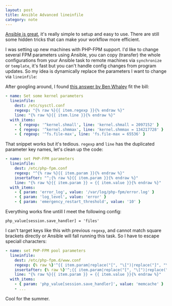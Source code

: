 ```yaml
---
layout: post
title: Ansible Advanced lineinfile
category: note
---
```


[Ansible is great](/note/ansible/), it's really simple to setup and easy to use. There are still some hidden tricks that can make your workflow more efficient.

I was setting up new machines with PHP-FPM support. I'd like to change several FPM parameters using Ansible, you can copy (transfer) the whole configurations from your Ansible task to remote machines via `synchronize` or `template`, it's fast but you can't handle config changes from program updates. So my idea is dynamically replace the parameters I want to change via `lineinfile`:

After googling around, I found [this answer by Ben Whaley](http://stackoverflow.com/a/24345892/412385) fit the bill:

```yml
- name: Set some kernel parameters
  lineinfile:
    dest: /etc/sysctl.conf
    regexp: "{% raw %}{{ item.regexp }}{% endraw %}"
    line: "{% raw %}{{ item.line }}{% endraw %}"
  with_items:
    - { regexp: '^kernel.shmall', line: 'kernel.shmall = 2097152' }
    - { regexp: '^kernel.shmmax', line: 'kernel.shmmax = 134217728' }
    - { regexp: '^fs.file-max', line: 'fs.file-max = 65536' }
```

That snippet works but it's tedious. `regexp` and `line` has the duplicated parameter key names, let's clean up the code:

```yml
- name: set PHP-FPM parameters
  lineinfile:
    dest: /etc/php-fpm.conf
    regexp: "^{% raw %}{{ item.param }}{% endraw %}"
    insertafter: "^;{% raw %}{{ item.param }}{% endraw %}"
    line: "{% raw %}{{ item.param }} = {{ item.value }}{% endraw %}"
  with_items:
    - { param: 'error_log', value: '/var/log/php-fpm/error.log' }
    - { param: 'log_level', value: 'error' }
    - { param: 'emergency_restart_threshold', value: '10' }
```

Everything works fine untill I meet the following config:

```nginx
php_value[session.save_handler] = 'files'
```

I can't target keys like this with previous `regexp`, and cannot match square brackets directly or Ansible will fall running this task. So I have to escape speciall characters:

```yml
- name: set PHP-FPM pool parameters
  lineinfile:
    dest: /etc/php-fpm.d/www.conf
    regexp: {% raw %}'^{{ item.param|replace("[", "\[")|replace("]", "\]") }} *?='{% endraw %}
    insertafter: {% raw %}'^;{{ item.param|replace("[", "\[")|replace("]", "\]") }} *?='{% endraw %}
    line: "{% raw %}{{ item.param }} = {{ item.value }}{% endraw %}"
  with_items:
    - { param: 'php_value[session.save_handler]', value: 'memcache' }
    - ...
```

Cool for the summer.
